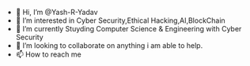 - 👋 Hi, I’m @Yash-R-Yadav 
- 👀 I’m interested in Cyber Security,Ethical Hacking,AI,BlockChain
- 🌱 I’m currently Stuyding Computer Science & Engineering with Cyber Security
- 💞️ I’m looking to collaborate on anything i am able to help.
- 📫 How to reach me 

<!---
Yash-R-Yadav/Yash-R-Yadav is a ✨ special ✨ repository because its `README.md` (this file) appears on your GitHub profile.
You can click the Preview link to take a look at your changes.
--->
